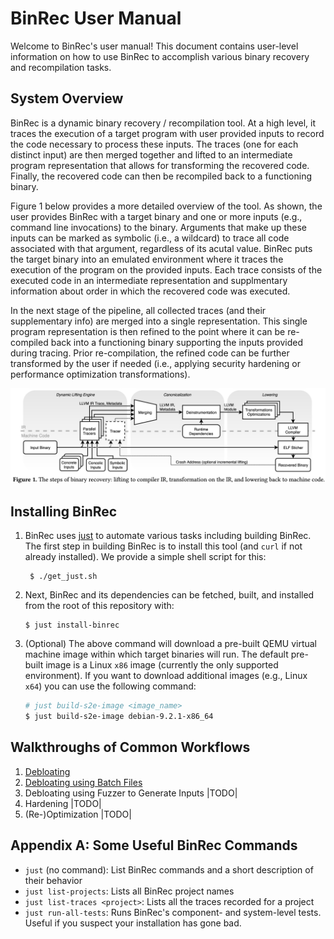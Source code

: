 BinRec User Manual
==================

Welcome to BinRec's user manual! This document contains user-level information on how to use BinRec to accomplish various binary recovery and recompilation tasks.

System Overview
---------------

BinRec is a dynamic binary recovery / recompilation tool. At a high level, it traces the execution of a target program with user provided inputs to record the code necessary to process these inputs. The traces (one for each distinct input) are then merged together and lifted to an intermediate program representation that allows for transforming the recovered code. Finally, the recovered code can then be recompiled back to a functioning binary. 

Figure 1 below provides a more detailed overview of the tool. As shown, the user provides BinRec with a target binary and one or more inputs (e.g., command line invocations) to the binary. Arguments that make up these inputs can be marked as symbolic (i.e., a wildcard) to trace all code associated with that argument, regardless of its acutal value. BinRec puts the target binary into an emulated environment where it traces the execution of the program on the provided inputs. Each trace consists of the executed code in an intermediate representation and supplmentary information about order in which the recovered code was executed. 

In the next stage of the pipeline, all collected traces (and their supplementary info) are merged into a single representation.  This single program representation is then refined to the point where it can be re-compiled back into a functioning binary supporting the inputs provided during tracing. Prior re-compilation, the refined code can be further transformed by the user if needed (i.e., applying security hardening or performance optimization transformations).


![Overview of BinRec's Operation](binrec_ov1.png)


Installing BinRec
---------------
1. BinRec uses [just](https://github.com/casey/just#installation) to automate various tasks including building BinRec. The first step in building BinRec is to install this tool (and `curl` if not already installed). We provide a simple shell script for this:

        $ ./get_just.sh

2. Next, BinRec and its dependencies can be fetched, built, and installed from the root of this repository with:

       $ just install-binrec

3. (Optional) The above command will download a pre-built QEMU virtual machine image within which target binaries will run. The default pre-built image is a Linux `x86` image (currently the only supported environment). If you want to download additional images (e.g., Linux `x64`) you can use the following command:

   ```bash
   # just build-s2e-image <image_name>
   $ just build-s2e-image debian-9.2.1-x86_64
   ```


Walkthroughs of Common Workflows
--------------------------------

 1. [Debloating](walkthroughs/debloating.md)
 2. [Debloating using Batch Files](walkthroughs/debloating_batch.md)
 3. Debloating using Fuzzer to Generate Inputs |TODO|
 4. Hardening |TODO|
 5. (Re-)Optimization |TODO|


Appendix A: Some Useful BinRec Commands
--------------------------------------------------
 - `just` (no command): List BinRec commands and a short description of their behavior
 - `just list-projects`: Lists all BinRec project names
 - `just list-traces <project>`: Lists all the traces recorded for a project
 - `just run-all-tests`: Runs BinRec's component- and system-level tests. Useful if you suspect your installation has gone bad.
